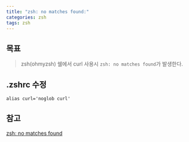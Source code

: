 ```yaml
---
title: "zsh: no matches found:"
categories: zsh
tags: zsh
---
```


## 목표
> zsh(ohmyzsh) 쉘에서 curl 사용시 `zsh: no matches found`가 발생한다.


## .zshrc 수정
```
alias curl='noglob curl'
```

## 참고
[zsh: no matches found](https://github.com/ohmyzsh/ohmyzsh/issues/31)
